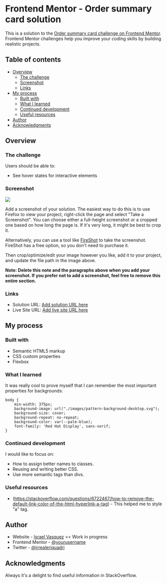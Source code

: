 # Frontend Mentor - Order summary card solution

This is a solution to the [Order summary card challenge on Frontend Mentor](https://www.frontendmentor.io/challenges/order-summary-component-QlPmajDUj). Frontend Mentor challenges help you improve your coding skills by building realistic projects. 

## Table of contents

- [Overview](#overview)
  - [The challenge](#the-challenge)
  - [Screenshot](#screenshot)
  - [Links](#links)
- [My process](#my-process)
  - [Built with](#built-with)
  - [What I learned](#what-i-learned)
  - [Continued development](#continued-development)
  - [Useful resources](#useful-resources)
- [Author](#author)
- [Acknowledgments](#acknowledgments)

## Overview

### The challenge

Users should be able to:

- See hover states for interactive elements

### Screenshot

![](./screenshot.jpg)

Add a screenshot of your solution. The easiest way to do this is to use Firefox to view your project, right-click the page and select "Take a Screenshot". You can choose either a full-height screenshot or a cropped one based on how long the page is. If it's very long, it might be best to crop it.

Alternatively, you can use a tool like [FireShot](https://getfireshot.com/) to take the screenshot. FireShot has a free option, so you don't need to purchase it. 

Then crop/optimize/edit your image however you like, add it to your project, and update the file path in the image above.

**Note: Delete this note and the paragraphs above when you add your screenshot. If you prefer not to add a screenshot, feel free to remove this entire section.**

### Links

- Solution URL: [Add solution URL here](https://your-solution-url.com)
- Live Site URL: [Add live site URL here](https://your-live-site-url.com)

## My process

### Built with

- Semantic HTML5 markup
- CSS custom properties
- Flexbox

### What I learned

It was really cool to prove myself that I can remember the most important properties for backgrounds:

```
body {
    min-width: 375px;
    background-image: url("./images/pattern-background-desktop.svg");
    background-size: cover;
    background-repeat: no-repeat;
    background-color: var(--pale-blue);
    font-family: 'Red Hat Display', sans-serif;
}

```


### Continued development

I would like to focus on:

- How to assign better names to classes.
- Reusing and writing better CSS.
- Use more semantic tags than divs.


### Useful resources

- (https://stackoverflow.com/questions/6722467/how-to-remove-the-default-link-color-of-the-html-hyperlink-a-tag) -  This helped me to style "a" tag.

## Author

- Website - [Israel Vasquez](https://photographya.github.io/) << Work in progress
- Frontend Mentor - [@yourusername](https://www.frontendmentor.io/profile/yourusername)
- Twitter - [@irrealeriquadri](https://www.twitter.com/irrealeriquadri)

## Acknowledgments

Always it's a delight to find useful information in StackOverflow. 


